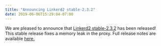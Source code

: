 ```yaml
---
title: "Announcing Linkerd2 stable-2.3.2"
date: 2019-06-06T15:29:04-07:00
---
```


We are pleased to announce that
[Linkerd2 stable-2.3.2](https://github.com/linkerd/linkerd2/releases/tag/stable-2.3.2)
has been released! This stable release fixes a memory leak in the proxy. Full
release notes are available [here.](https://lists.cncf.io/g/cncf-linkerd-dev/message/129)
